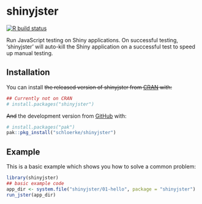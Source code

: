 
<!-- README.md is generated from README.Rmd. Please edit that file -->

# shinyjster

<!-- badges: start -->

[![R build
status](https://github.com/schloerke/shinyjster/actions/workflows/R-CMD-check.yaml/badge.svg)](https://github.com/schloerke/shinyjster/actions)
<!-- badges: end -->

Run JavaScript testing on Shiny applications. On successful testing,
‘shinyjster’ will auto-kill the Shiny application on a successful test
to speed up manual testing.

## Installation

You can install ~~the released version of shinyjster from
[CRAN](https://CRAN.R-project.org) with:~~

``` r
## Currently not on CRAN
# install.packages("shinyjster")
```

~~And~~ the development version from [GitHub](https://github.com/) with:

``` r
# install.packages("pak")
pak::pkg_install("schloerke/shinyjster")
```

## Example

This is a basic example which shows you how to solve a common problem:

``` r
library(shinyjster)
## basic example code
app_dir <- system.file("shinyjster/01-hello", package = "shinyjster")
run_jster(app_dir)
```
